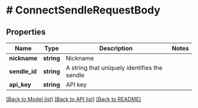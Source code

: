 # # ConnectSendleRequestBody

## Properties

Name | Type | Description | Notes
------------ | ------------- | ------------- | -------------
**nickname** | **string** | Nickname |
**sendle_id** | **string** | A string that uniquely identifies the sendle |
**api_key** | **string** | API key |

[[Back to Model list]](../../README.md#models) [[Back to API list]](../../README.md#endpoints) [[Back to README]](../../README.md)
